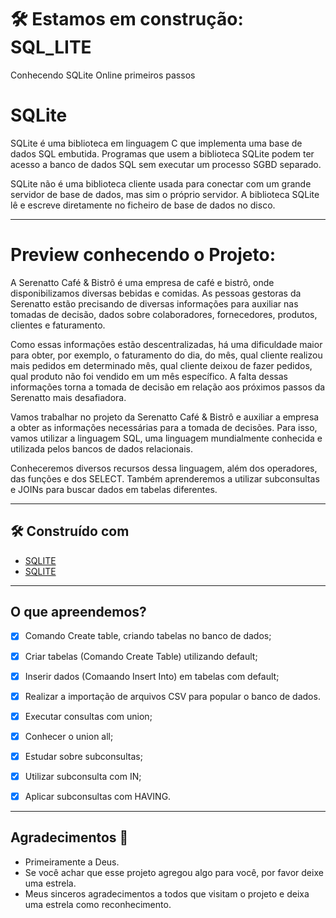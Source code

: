 # 🛠️ Estamos em construção: SQL_LITE
 Conhecendo SQLite Online primeiros passos


# SQLite
SQLite é uma biblioteca em linguagem C que implementa uma base de dados SQL embutida. Programas que usem a biblioteca SQLite podem ter acesso a banco de dados SQL sem executar um processo SGBD separado.

SQLite não é uma biblioteca cliente usada para conectar com um grande servidor de base de dados, mas sim o próprio servidor. A biblioteca SQLite lê e escreve diretamente no ficheiro de base de dados no disco.
***   
# Preview conhecendo o Projeto:

A Serenatto Café & Bistrô é uma empresa de café e bistrô, onde disponibilizamos diversas bebidas e comidas. As pessoas gestoras da Serenatto estão precisando de diversas informações para auxiliar nas tomadas de decisão, dados sobre colaboradores, fornecedores, produtos, clientes e faturamento.

Como essas informações estão descentralizadas, há uma dificuldade maior para obter, por exemplo, o faturamento do dia, do mês, qual cliente realizou mais pedidos em determinado mês, qual cliente deixou de fazer pedidos, qual produto não foi vendido em um mês específico. A falta dessas informações torna a tomada de decisão em relação aos próximos passos da Serenatto mais desafiadora.

Vamos trabalhar no projeto da Serenatto Café & Bistrô e auxiliar a empresa a obter as informações necessárias para a tomada de decisões. Para isso, vamos utilizar a linguagem SQL, uma linguagem mundialmente conhecida e utilizada pelos bancos de dados relacionais.

Conheceremos diversos recursos dessa linguagem, além dos operadores, das funções e dos SELECT. Também aprenderemos a utilizar subconsultas e JOINs para buscar dados em tabelas diferentes.


***
## 🛠️ Construído com

* [SQLITE](https://www.sqlite.org/)
* [SQLITE](https://sqliteonline.com/)

***
<h2>O que apreendemos?</h2>

- [X] Comando Create table, criando tabelas no banco de dados;
- [X] Criar tabelas (Comando Create Table) utilizando default;
- [X] Inserir dados (Comaando Insert Into) em tabelas com default;
- [X] Realizar a importação de arquivos CSV para popular o banco de dados.
- [X] Executar consultas com union;
- [X] Conhecer o union all;
- [X] Estudar sobre subconsultas;
- [X] Utilizar subconsulta com IN;
- [X] Aplicar subconsultas com HAVING.

    

****
## Agradecimentos :clap:

* Primeiramente a Deus.
* Se você achar que esse projeto agregou algo para você, por favor deixe uma estrela.
* Meus sinceros agradecimentos a todos que visitam o projeto e deixa uma estrela como reconhecimento.
